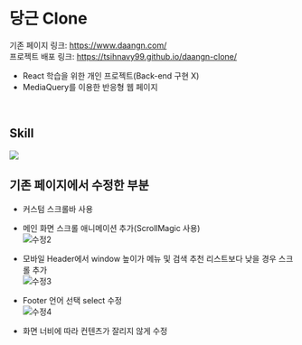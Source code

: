 # 당근 Clone

기존 페이지 링크: https://www.daangn.com/ <br>
프로젝트 배포 링크: https://tsihnavy99.github.io/daangn-clone/

- React 학습을 위한 개인 프로젝트(Back-end 구현 X)
- MediaQuery를 이용한 반응형 웹 페이지
  
<br>

## Skill
<img src="https://img.shields.io/badge/react-61DAFB?style=for-the-badge&logo=react&logoColor=black">

<br>

## 기존 페이지에서 수정한 부분

- 커스텀 스크롤바 사용
- 메인 화면 스크롤 애니메이션 추가(ScrollMagic 사용) <br>
  ![수정2](https://github.com/tsihnavy99/daangn-clone/assets/70021587/ea3c2b9b-0df7-42b7-8f58-622f626fc3cc)

- 모바일 Header에서 window 높이가 메뉴 및 검색 추천 리스트보다 낮을 경우 스크롤 추가<br>
  ![수정3](https://github.com/tsihnavy99/daangn-clone/assets/70021587/0f25c88f-0c9e-4b2e-9903-7f5c893e6740)

- Footer 언어 선택 select 수정<br>
  ![수정4](https://github.com/tsihnavy99/daangn-clone/assets/70021587/592b41b2-ff2b-4d60-967f-919f1d638a21)

- 화면 너비에 따라 컨텐츠가 잘리지 않게 수정
